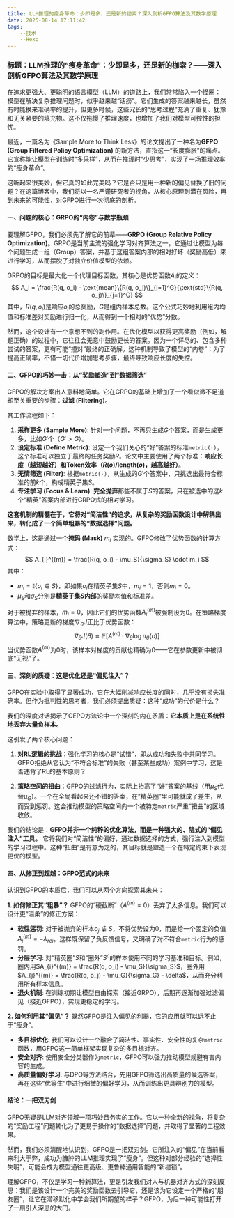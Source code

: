 ```yaml
---
title: LLM推理的瘦身革命：少即是多，还是新的枷索？深入剖析GFPO算法及其数学原理
date: 2025-08-14 17:11:42
tags:
    --技术
    --Hexo
---
```

### **标题：LLM推理的“瘦身革命”：少即是多，还是新的枷索？——深入剖析GFPO算法及其数学原理**

在追求更强大、更聪明的语言模型（LLM）的道路上，我们常常陷入一个怪圈：模型在解决复杂推理问题时，似乎越来越“话痨”。它们生成的答案越来越长，虽然有时能换来准确率的提升，但更多时候，这些冗长的“思考过程”充满了重复、犹豫和无关紧要的填充物。这不仅拖慢了推理速度，也增加了我们对模型可控性的担忧。

最近，一篇名为《Sample More to Think Less》的论文提出了一种名为**GFPO (Group Filtered Policy Optimization)** 的新方法，直指这一“长度膨胀”的痛点。它宣称能让模型在训练时“多采样”，从而在推理时“少思考”，实现了一场推理效率的“瘦身革命”。

这听起来很美妙，但它真的如此完美吗？它是否只是用一种新的偏见替换了旧的问题？在这篇博客中，我们将以一名严谨研究者的视角，从核心原理到潜在风险，再到未来的可能性，对GFPO进行一次彻底的剖析。

#### **一、问题的核心：GRPO的“内卷”与数学瓶颈**

要理解GFPO，我们必须先了解它的前辈——**GRPO (Group Relative Policy Optimization)**。GRPO是当前主流的强化学习对齐算法之一，它通过让模型为每个问题生成一组（Group）答案，并基于这组答案内部的相对好坏（奖励高低）来进行学习，从而摆脱了对独立价值模型的依赖。

GRPO的目标是最大化一个代理目标函数，其核心是优势函数$A_i$的定义：
$$
A_i = \frac{R(q, o_i) - \text{mean}\{R(q, o_j)\}_{j=1}^G}{\text{std}\{R(q, o_j)\}_{j=1}^G}
$$
其中，$R(q, o_i)$是响应$o_i$的总奖励，$G$是组内样本总数。这个公式巧妙地利用组内均值和标准差对奖励进行归一化，从而得到一个相对的“优势”分数。

然而，这个设计有一个意想不到的副作用。在优化模型以获得更高奖励（例如，解题正确）的过程中，它往往会无意中鼓励更长的答案。因为一个详尽的、包含多种尝试的答案，更有可能“撞对”最终的正确解。这种机制导致了模型的“内卷”：为了提高正确率，不惜一切代价增加思考步骤，最终导致响应长度的失控。

#### **二、GFPO的巧妙一击：从“奖励塑造”到“数据筛选”**

GFPO的解决方案出人意料地简单。它在GRPO的基础上增加了一个看似微不足道却至关重要的步骤：**过滤 (Filtering)**。

其工作流程如下：
1.  **采样更多 (Sample More)**: 针对一个问题，不再只生成$G$个答案，而是生成更多，比如$G'$个（$G' > G$）。
2.  **设定标准 (Define Metric)**: 设定一个我们关心的“好”答案的标准`metric(·)`，这个标准可以独立于最终的任务奖励$R$。论文中主要使用了两个标准：**响应长度（越短越好）**和**Token效率（$R(o)/\text{length}(o)$，越高越好）**。
3.  **无情筛选 (Filter)**: 根据`metric(·)`，从生成的$G'$个答案中，只挑选出最符合标准的前$k$个，构成精英子集$S$。
4.  **专注学习 (Focus & Learn)**: **完全抛弃**那些不属于$S$的答案，只在被选中的这$k$个“精英”答案内部进行GRPO式的相对学习。

**这套机制的精髓在于，它将对“简洁性”的追求，从复杂的奖励函数设计中解耦出来，转化成了一个简单粗暴的“数据选择”问题。**

数学上，这是通过一个**掩码 (Mask)** $m_i$ 实现的。GFPO修改了优势函数的计算方式：
$$
A_{i}^{(m)} = \frac{R(q, o_i) - \mu_S}{\sigma_S} \cdot m_i
$$
其中：
*   $m_i = \mathbb{I}\{o_i \in S\}$，即如果$o_i$在精英子集$S$中，$m_i=1$，否则$m_i=0$。
*   $\mu_S$和$\sigma_S$分别是**精英子集$S$内部**的奖励均值和标准差。

对于被抛弃的样本，$m_i=0$，因此它们的优势函数$A_{i}^{(m)}$被强制设为0。在策略梯度算法中，策略更新的梯度$\nabla_\theta J$正比于优势函数：
$$
\nabla_\theta J(\theta) \approx \mathbb{E} \left[ A^{(m)} \cdot \nabla_\theta \log \pi_\theta(o) \right]
$$
当优势函数$A^{(m)}$为0时，该样本对梯度的贡献也精确为0——它在参数更新中被彻底“无视”了。

#### **三、深刻的质疑：这是优化还是“偏见注入”？**

GFPO在实验中取得了显著成功，它在大幅削减响应长度的同时，几乎没有损失准确率。但作为批判性的思考者，我们必须提出质疑：这种“成功”的代价是什么？

我们的深度对话揭示了GFPO方法论中一个深刻的内在矛盾：**它本质上是在系统性地丢弃大量负样本。**

这引发了两个核心问题：
1.  **对RL逻辑的挑战**：强化学习的核心是“试错”，即从成功和失败中共同学习。GFPO拒绝从它认为“不符合标准”的失败（甚至某些成功）案例中学习，这是否违背了RL的基本原则？

2.  **策略空间的扭曲**：GFPO的过滤行为，实际上抬高了“好”答案的基线（用$\mu_S$代替$\mu_G$）。一个在全局看起来还不错的答案，在“精英圈”里可能就成了差生，从而受到惩罚。这会推动模型的策略空间向一个被特定`metric`严重“扭曲”的区域收敛。

我们的结论是：**GFPO并非一个纯粹的优化算法，而是一种强大的、隐式的“偏见注入”工具。** 它将我们对“简洁性”的偏好，通过数据选择的方式，强行注入到模型的学习过程中。这种“扭曲”是有意为之的，其目标就是塑造一个在特定约束下表现更优的模型。

#### **四、从修正到超越：GFPO范式的未来**

认识到GFPO的本质后，我们可以从两个方向探索其未来：

**1. 如何修正其“粗暴”？**
GFPO的“硬截断”（$A^{(m)}=0$）丢弃了太多信息。我们可以设计更“温柔”的修正方案：
*   **软性惩罚**: 对于被抛弃的样本$o_j \notin S$，不将优势设为0，而是给一个固定的负值$A_{j}^{(m)} = -\lambda_{rej}$。这样既保留了负反馈信号，又明确了对不符合`metric`行为的惩罚。
*   **分层学习**: 对“精英圈”$S$和“圈外”$S^c$的样本使用不同的学习基准和目标。例如，圈内用$A_{i}^{(m)} = \frac{R(q, o_i) - \mu_S}{\sigma_S}$，圈外用$A_{j}^{(m)} = \frac{R(q, o_j) - \mu_G}{\sigma_G} - \delta$，从而充分利用所有样本信息。
*   **退火机制**: 在训练初期让模型自由探索（接近GRPO），后期再逐渐加强过滤偏见（接近GFPO），实现更稳定的学习。

**2. 如何利用其“偏见”？**
既然GFPO是注入偏见的利器，它的应用就可以远不止于“瘦身”。
*   **多目标优化**: 我们可以设计一个融合了简洁性、事实性、安全性的复杂`metric`函数，用GFPO这一简单框架实现复杂的多目标对齐。
*   **安全对齐**: 使用安全分类器作为`metric`，GFPO可以强力推动模型规避有害内容的生成。
*   **高质量偏好学习**: 与DPO等方法结合，先用GFPO筛选出高质量的候选答案，再在这些“优等生”中进行细微的偏好学习，从而训练出更具辨别力的模型。

#### **结论：一把双刃剑**

GFPO无疑是LLM对齐领域一项巧妙且务实的工作。它以一种全新的视角，将复杂的“奖励工程”问题转化为了更易于操作的“数据选择”问题，并取得了显著的工程效果。

然而，我们必须清醒地认识到，GFPO是一把双刃剑。它所注入的“偏见”在当前看来利大于弊，成功为臃肿的LLM推理实现了“瘦身”。但这种对部分经验的“选择性失明”，可能会成为模型通往更高级、更鲁棒通用智能的“新枷锁”。

理解GFPO，不仅是学习一种新算法，更是引发我们对人与机器对齐方式的深刻反思：我们是该设计一个完美的奖励函数去引导它，还是该为它设定一个严格的“朋友圈”，让它在潜移默化中学会我们所期望的样子？GFPO，为后一种可能性打开了一扇引人深思的大门。
